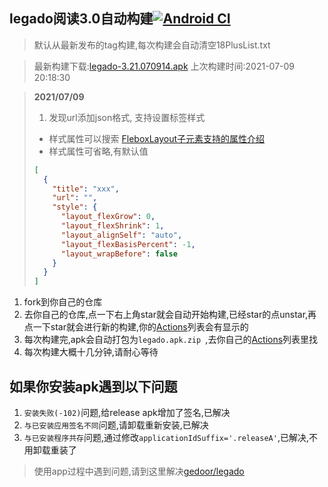 ## legado阅读3.0自动构建[![Android CI](https://github.com/10bits/gedoor-Build/workflows/Android%20CI/badge.svg)](https://github.com/10bits/gedoor-Build/actions)

> 默认从最新发布的tag构建,每次构建会自动清空18PlusList.txt

> 最新构建下载:[legado-3.21.070914.apk](https://github.com/10bits/gedoor-Build/releases/download/legado-3.21.070914/legado-3.21.070914.apk) 上次构建时间:2021-07-09 20:18:30
<!--start-->
> **2021/07/09**
> 1. 发现url添加json格式, 支持设置标签样式
> * 样式属性可以搜索 [FleboxLayout子元素支持的属性介绍](https://www.jianshu.com/p/3c471953e36d)
> * 样式属性可省略,有默认值
> ```json
> [
>   {
>     "title": "xxx",
>     "url": "",
>     "style": {
>       "layout_flexGrow": 0,
>       "layout_flexShrink": 1,
>       "layout_alignSelf": "auto",
>       "layout_flexBasisPercent": -1,
>       "layout_wrapBefore": false
>     }
>   }
> ]
> ```
<!--end-->
  
1. fork到你自己的仓库
2. 去你自己的仓库,点一下右上角star就会自动开始构建,已经star的点unstar,再点一下star就会进行新的构建,你的[Actions](https://github.com/10bits/gedoor-Build/actions)列表会有显示的
3. 每次构建完,apk会自动打包为`legado.apk.zip
`,去你自己的[Actions](https://github.com/10bits/gedoor-Build/actions)列表里找
4. 每次构建大概十几分钟,请耐心等待

## 如果你安装apk遇到以下问题

1. `安装失败(-102)`问题,给release apk增加了签名,已解决
2. `与已安装应用签名不同`问题,请卸载重新安装,已解决
3. `与已安装程序共存`问题,通过修改`applicationIdSuffix='.releaseA'`,已解决,不用卸载重装了
> 使用app过程中遇到问题,请到这里解决[gedoor/legado](https://github.com/gedoor/legado/issues)

